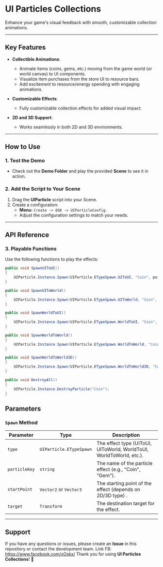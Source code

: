 # UI Particles Collections

Enhance your game's visual feedback with smooth, customizable collection animations.

---

## Key Features

- **Collectible Animations**:
  - Animate items (coins, gems, etc.) moving from the game world (or world canvas) to UI components.
  - Visualize item purchases from the store UI to resource bars.
  - Add excitement to resource/energy spending with engaging animations.

- **Customizable Effects**:
  - Fully customizable collection effects for added visual impact.

- **2D and 3D Support**:
  - Works seamlessly in both 2D and 3D environments.

---

## How to Use

### 1. Test the Demo
- Check out the **Demo Folder** and play the provided **Scene** to see it in action.

### 2. Add the Script to Your Scene
1. Drag the **UIParticle** script into your Scene.
2. Create a configuration:
   - **Menu**: `Create -> OSK -> UIParticleConfig`.
   - Adjust the configuration settings to match your needs.

---

## API Reference

### 3. Playable Functions

Use the following functions to play the effects:

```csharp
public void SpawnUIToUI()
{
    UIParticle.Instance.Spawn(UIParticle.ETypeSpawn.UIToUI, "Coin", point2D, target);
}

public void SpawnUIToWorld()
{
    UIParticle.Instance.Spawn(UIParticle.ETypeSpawn.UIToWorld, "Coin", point2D, target3D);
}

public void SpawnWorldToUI()
{
    UIParticle.Instance.Spawn(UIParticle.ETypeSpawn.WorldToUI, "Coin", point3D, target);
}

public void SpawnWorldToWorld()
{
    UIParticle.Instance.Spawn(UIParticle.ETypeSpawn.WorldToWorld, "Coin", point3D, target3D);
}

public void SpawnWorldToWorld3D()
{
    UIParticle.Instance.Spawn(UIParticle.ETypeSpawn.WorldToWorld3D, "Coin2", point3D, target3D);
}

public void DestroyAll()
{
    UIParticle.Instance.DestroyParticle("Coin");
}
```  
## Parameters

### `Spawn` Method

| Parameter     | Type                      | Description                                                         |
|---------------|---------------------------|---------------------------------------------------------------------|
| `type`        | `UIParticle.ETypeSpawn`   | The effect type (UIToUI, UIToWorld, WorldToUI, WorldToWorld, etc.). |
| `particleKey` | `string`                  | The name of the particle effect (e.g., "Coin", "Gem").              |
| `startPoint`  | `Vector2` or `Vector3`    | The starting point of the effect (depends on 2D/3D type) .          |
| `target`      | `Transform`               | The destination target for the effect.                              |

---

## Support

If you have any questions or issues, please create an **Issue** in this repository or contact the development team.
Link FB: https://www.facebook.com/xOskx/
Thank you for using **UI Particles Collections**! 🎉
